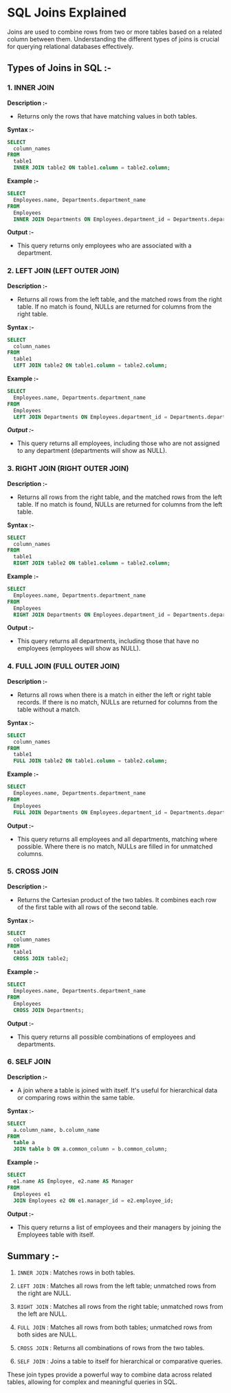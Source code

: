 # SQL Joins Explained

Joins are used to combine rows from two or more tables based on a related column between them. Understanding the different types of joins is crucial for querying relational databases effectively.

## Types of Joins in SQL :-

### 1. **INNER JOIN**

**Description :-**
- Returns only the rows that have matching values in both tables.

**Syntax :-**
```sql
SELECT
  column_names
FROM
  table1
  INNER JOIN table2 ON table1.column = table2.column;
```

**Example :-**
```sql
SELECT
  Employees.name, Departments.department_name
FROM
  Employees
  INNER JOIN Departments ON Employees.department_id = Departments.department_id;
```

**Output :-**
- This query returns only employees who are associated with a department.

### 2. **LEFT JOIN (LEFT OUTER JOIN)**

**Description :-**
- Returns all rows from the left table, and the matched rows from the right table. If no match is found, NULLs are returned for columns from the right table.

**Syntax :-**
```sql
SELECT
  column_names
FROM
  table1
  LEFT JOIN table2 ON table1.column = table2.column;
```

**Example :-**
```sql
SELECT
  Employees.name, Departments.department_name
FROM
  Employees
  LEFT JOIN Departments ON Employees.department_id = Departments.department_id;
```

***Output :-***
- This query returns all employees, including those who are not assigned to any department (departments will show as NULL).

### 3. RIGHT JOIN (RIGHT OUTER JOIN)

**Description :-**
- Returns all rows from the right table, and the matched rows from the left table. If no match is found, NULLs are returned for columns from the left table.
 
**Syntax :-**
```sql
SELECT
  column_names
FROM
  table1
  RIGHT JOIN table2 ON table1.column = table2.column;
```

**Example :-**
```sql
SELECT
  Employees.name, Departments.department_name
FROM
  Employees
  RIGHT JOIN Departments ON Employees.department_id = Departments.department_id;
```

**Output :-**
- This query returns all departments, including those that have no employees (employees will show as NULL).

### 4. FULL JOIN (FULL OUTER JOIN)

**Description :-**
- Returns all rows when there is a match in either the left or right table records. If there is no match, NULLs are returned for columns from the table without a match.

**Syntax :-**
```sql
SELECT
  column_names
FROM
  table1
  FULL JOIN table2 ON table1.column = table2.column;
```

**Example :-**
```sql
SELECT
  Employees.name, Departments.department_name
FROM
  Employees
  FULL JOIN Departments ON Employees.department_id = Departments.department_id;
```

**Output :-**
- This query returns all employees and all departments, matching where possible. Where there is no match, NULLs are filled in for unmatched columns.

### 5. CROSS JOIN

**Description :-**
- Returns the Cartesian product of the two tables. It combines each row of the first table with all rows of the second table.

**Syntax :-**
```sql
SELECT
  column_names
FROM
  table1
  CROSS JOIN table2;
```

**Example :-**
```sql
SELECT
  Employees.name, Departments.department_name
FROM
  Employees
  CROSS JOIN Departments;
```

**Output :-**
- This query returns all possible combinations of employees and departments.

### 6. SELF JOIN

**Description :-**
- A join where a table is joined with itself. It's useful for hierarchical data or comparing rows within the same table.

**Syntax :-**
```sql
SELECT
  a.column_name, b.column_name
FROM
  table a
  JOIN table b ON a.common_column = b.common_column;
````

**Example :-**
```sql
SELECT
  e1.name AS Employee, e2.name AS Manager
FROM
  Employees e1
  JOIN Employees e2 ON e1.manager_id = e2.employee_id;
```

**Output :-** 
- This query returns a list of employees and their managers by joining the Employees table with itself.

## Summary :- 

1. `INNER JOIN` : Matches rows in both tables.

2. `LEFT JOIN` : Matches all rows from the left table; unmatched rows from the right are NULL.

3. `RIGHT JOIN` : Matches all rows from the right table; unmatched rows from the left are NULL.

4. `FULL JOIN` : Matches all rows from both tables; unmatched rows from both sides are NULL.

5. `CROSS JOIN` : Returns all combinations of rows from the two tables.

6. `SELF JOIN` : Joins a table to itself for hierarchical or comparative queries.

These join types provide a powerful way to combine data across related tables, allowing for complex and meaningful queries in SQL.
